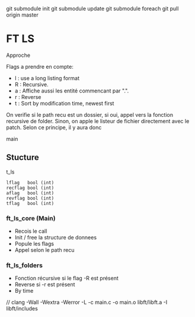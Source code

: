 git submodule init
git submodule update
git submodule foreach git pull origin master

# FT LS

Approche

Flags a prendre en compte:

- l	: use a long listing format
- R	: Recursive.
- a	: Affiche aussi les entité commencant par ".".
- r	: Reverse
- t	: Sort by modification time, newest first

On verifie si le path recu est un dossier, si oui, appel vers la
fonction recursive de folder. Sinon, on apple le listeur de fichier
directement avec le patch. Selon ce principe, il y aura donc

main

## Stucture

t_ls
	
	lflag	bool (int)
	recflag	bool (int)
	aflag	bool (int)
	revflag	bool (int)
	tflag	bool (int)

### ft_ls_core (Main)

- Recois le call
- Init / free la structure de donnees
- Popule les flags
- Appel selon le path recu

### ft_ls_folders

- Fonction récursive si le flag -R est présent
- Reverse si -r est présent
- By time 

// clang -Wall -Wextra -Werror -L -c main.c -o main.o libft/libft.a -I libft/includes